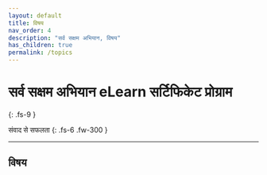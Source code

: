 ```yaml
---
layout: default
title: विषय
nav_order: 4
description: "सर्व सक्षम अभियान, विषय"
has_children: true
permalink: /topics
---
```


# सर्व सक्षम अभियान eLearn सर्टिफिकेट प्रोग्राम
{: .fs-9 }

संवाद से सफलता
{: .fs-6 .fw-300 }

---

## विषय

